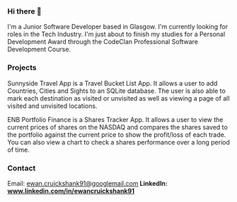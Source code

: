 ### Hi there 👋

I'm a Junior Software Developer based in Glasgow. I'm currently looking for roles in the Tech Industry. I'm just about to finish my studies for a Personal Development Award through the CodeClan Professional Software Development Course. 

### Projects

Sunnyside Travel App is a Travel Bucket List App. It allows a user to add Countries, Cities and Sights to an SQLite database. The user is also able to mark each destination as visited or unvisited as well as viewing a page of all visited and unvisited locations.

ENB Portfolio Finance is a Shares Tracker App. It allows a user to view the current prices of shares on the NASDAQ and compares the shares saved to the portfolio against the current price to show the profit/loss of each trade. You can also view a chart to check a shares performance over a long period of time. 

### Contact

Email: ewan.cruickshank91@googlemail.com<b>
LinkedIn: www.linkedin.com/in/ewancruickshank91
